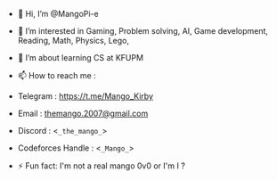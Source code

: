 - 👋 Hi, I’m @MangoPi-e
- 👀 I’m interested in Gaming, Problem solving, AI, Game development, Reading, Math, Physics, Lego, 
- 🌱 I’m about learning CS at KFUPM

- 📫 How to reach me :
- Telegram : <https://t.me/Mango_Kirby>
- Email : <themango.2007@gmail.com>
- Discord : <```_the_mango_```>
- Codeforces Handle : <```_Mango_```>

- ⚡ Fun fact: I'm not a real mango 0v0 or I'm I ?
